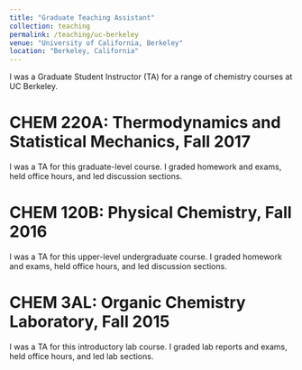 ```yaml
---
title: "Graduate Teaching Assistant"
collection: teaching
permalink: /teaching/uc-berkeley
venue: "University of California, Berkeley"
location: "Berkeley, California"
---
```


I was a Graduate Student Instructor (TA) for a range of chemistry courses at UC Berkeley.


CHEM 220A: Thermodynamics and Statistical Mechanics, Fall 2017
======
I was a TA for this graduate-level course. I graded homework and exams, held office hours, and led discussion sections.

CHEM 120B: Physical Chemistry, Fall 2016
======
I was a TA for this upper-level undergraduate course. I graded homework and exams, held office hours, and led discussion sections.

CHEM 3AL: Organic Chemistry Laboratory, Fall 2015
======
I was a TA for this introductory lab course. I graded lab reports and exams, held office hours, and led lab sections.
